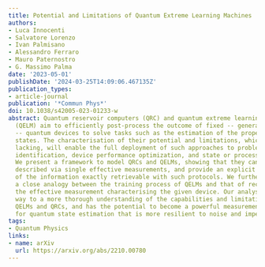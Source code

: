 ```yaml
---
title: Potential and Limitations of Quantum Extreme Learning Machines
authors:
- Luca Innocenti
- Salvatore Lorenzo
- Ivan Palmisano
- Alessandro Ferraro
- Mauro Paternostro
- G. Massimo Palma
date: '2023-05-01'
publishDate: '2024-03-25T14:09:06.467135Z'
publication_types:
- article-journal
publication: '*Commun Phys*'
doi: 10.1038/s42005-023-01233-w
abstract: Quantum reservoir computers (QRC) and quantum extreme learning machines
  (QELM) aim to efficiently post-process the outcome of fixed -- generally uncalibrated
  -- quantum devices to solve tasks such as the estimation of the properties of quantum
  states. The characterisation of their potential and limitations, which is currently
  lacking, will enable the full deployment of such approaches to problems of system
  identification, device performance optimization, and state or process reconstruction.
  We present a framework to model QRCs and QELMs, showing that they can be concisely
  described via single effective measurements, and provide an explicit characterisation
  of the information exactly retrievable with such protocols. We furthermore find
  a close analogy between the training process of QELMs and that of reconstructing
  the effective measurement characterising the given device. Our analysis paves the
  way to a more thorough understanding of the capabilities and limitations of both
  QELMs and QRCs, and has the potential to become a powerful measurement paradigm
  for quantum state estimation that is more resilient to noise and imperfections.
tags:
- Quantum Physics
links:
- name: arXiv
  url: https://arxiv.org/abs/2210.00780
---
```

